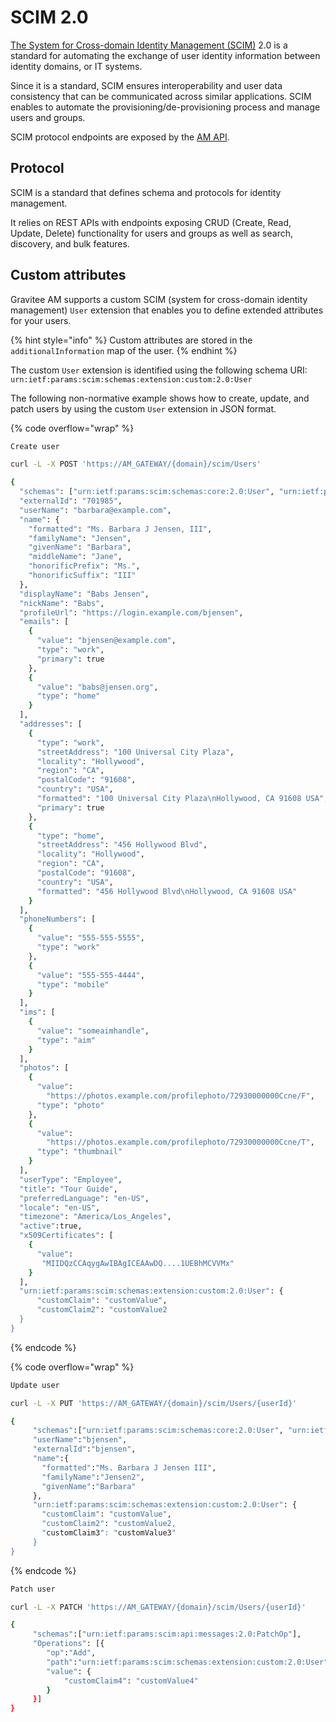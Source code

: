 # SCIM 2.0

[The System for Cross-domain Identity Management (SCIM)](https://datatracker.ietf.org/doc/html/rfc7644) 2.0 is a standard for automating the exchange of user identity information between identity domains, or IT systems.

Since it is a standard, SCIM ensures interoperability and user data consistency that can be communicated across similar applications. SCIM enables to automate the provisioning/de-provisioning process and manage users and groups.

SCIM protocol endpoints are exposed by the [AM API](https://docs.gravitee.io/am/current/scim/index.html).

## Protocol

SCIM is a standard that defines schema and protocols for identity management.

It relies on REST APIs with endpoints exposing CRUD (Create, Read, Update, Delete) functionality for users and groups as well as search, discovery, and bulk features.

## Custom attributes

Gravitee AM supports a custom SCIM (system for cross-domain identity management) `User` extension that enables you to define extended attributes for your users.

{% hint style="info" %}
Custom attributes are stored in the `additionalInformation` map of the user.
{% endhint %}

The custom `User` extension is identified using the following schema URI: `urn:ietf:params:scim:schemas:extension:custom:2.0:User`

The following non-normative example shows how to create, update, and patch users by using the custom `User` extension in JSON format.

{% code overflow="wrap" %}
```sh
Create user

curl -L -X POST 'https://AM_GATEWAY/{domain}/scim/Users'

{
  "schemas": ["urn:ietf:params:scim:schemas:core:2.0:User", "urn:ietf:params:scim:schemas:extension:custom:2.0:User"],
  "externalId": "701985",
  "userName": "barbara@example.com",
  "name": {
    "formatted": "Ms. Barbara J Jensen, III",
    "familyName": "Jensen",
    "givenName": "Barbara",
    "middleName": "Jane",
    "honorificPrefix": "Ms.",
    "honorificSuffix": "III"
  },
  "displayName": "Babs Jensen",
  "nickName": "Babs",
  "profileUrl": "https://login.example.com/bjensen",
  "emails": [
    {
      "value": "bjensen@example.com",
      "type": "work",
      "primary": true
    },
    {
      "value": "babs@jensen.org",
      "type": "home"
    }
  ],
  "addresses": [
    {
      "type": "work",
      "streetAddress": "100 Universal City Plaza",
      "locality": "Hollywood",
      "region": "CA",
      "postalCode": "91608",
      "country": "USA",
      "formatted": "100 Universal City Plaza\nHollywood, CA 91608 USA",
      "primary": true
    },
    {
      "type": "home",
      "streetAddress": "456 Hollywood Blvd",
      "locality": "Hollywood",
      "region": "CA",
      "postalCode": "91608",
      "country": "USA",
      "formatted": "456 Hollywood Blvd\nHollywood, CA 91608 USA"
    }
  ],
  "phoneNumbers": [
    {
      "value": "555-555-5555",
      "type": "work"
    },
    {
      "value": "555-555-4444",
      "type": "mobile"
    }
  ],
  "ims": [
    {
      "value": "someaimhandle",
      "type": "aim"
    }
  ],
  "photos": [
    {
      "value":
        "https://photos.example.com/profilephoto/72930000000Ccne/F",
      "type": "photo"
    },
    {
      "value":
        "https://photos.example.com/profilephoto/72930000000Ccne/T",
      "type": "thumbnail"
    }
  ],
  "userType": "Employee",
  "title": "Tour Guide",
  "preferredLanguage": "en-US",
  "locale": "en-US",
  "timezone": "America/Los_Angeles",
  "active":true,
  "x509Certificates": [
    {
      "value":
       "MIIDQzCCAqygAwIBAgICEAAwDQ....1UEBhMCVVMx"
    }
  ],
  "urn:ietf:params:scim:schemas:extension:custom:2.0:User": {
      "customClaim": "customValue",
      "customClaim2": "customValue2
  }
}
```
{% endcode %}

{% code overflow="wrap" %}
```sh
Update user

curl -L -X PUT 'https://AM_GATEWAY/{domain}/scim/Users/{userId}'

{
     "schemas":["urn:ietf:params:scim:schemas:core:2.0:User", "urn:ietf:params:scim:schemas:extension:custom:2.0:User"],
     "userName":"bjensen",
     "externalId":"bjensen",
     "name":{
       "formatted":"Ms. Barbara J Jensen III",
       "familyName":"Jensen2",
       "givenName":"Barbara"
     },
     "urn:ietf:params:scim:schemas:extension:custom:2.0:User": {
       "customClaim": "customValue",
       "customClaim2": "customValue2,
       "customClaim3": "customValue3"
     }
}
```
{% endcode %}

```sh
Patch user

curl -L -X PATCH 'https://AM_GATEWAY/{domain}/scim/Users/{userId}'

{
     "schemas":["urn:ietf:params:scim:api:messages:2.0:PatchOp"],
     "Operations": [{
        "op":"Add",
        "path":"urn:ietf:params:scim:schemas:extension:custom:2.0:User",
        "value": {
            "customClaim4": "customValue4"
        }
     }]
}
```
